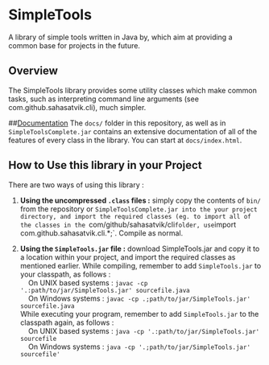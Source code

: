 # SimpleTools
A library of simple tools written in Java by, which aim at providing a common base for projects in the future.

## Overview

The SimpleTools library provides some utility classes which make common tasks, such as interpreting command line arguments (see com.github.sahasatvik.cli), much simpler.

##[Documentation](http://htmlpreview.github.io/?http://github.com/sahasatvik/SimpleTools/master/docs/index.html)
The `docs/` folder in this repository, as well as in `SimpleToolsComplete.jar` contains an extensive documentation of all of the features of every class in the library. You can start at `docs/index.html`.

## How to Use this library in your Project
There are two ways of using this library :

1. **Using the uncompressed `.class` files :** simply copy the contents of `bin/` from the repository or `SimpleToolsComplete.jar into the your project directory, and import the required classes (eg. to import all of the classes in the `com/github/sahasatvik/cli` folder, use `import com.github.sahasatvik.cli.*;`. Compile as normal.

2. **Using the `SimpleTools.jar` file :** download SimpleTools.jar and copy it to a location within your project, and import the required classes as mentioned earlier. While compiling, remember to add `SimpleTools.jar` to your classpath, as follows : <br>
  &nbsp;&nbsp;&nbsp;&nbsp;On UNIX based systems : `javac -cp '.:path/to/jar/SimpleTools.jar' sourcefile.java`<br>
  &nbsp;&nbsp;&nbsp;&nbsp;On Windows systems : `javac -cp .;path/to/jar/SimpleTools.jar' sourcefile.java`<br>
  While executing your program, remember to add `SimpleTools.jar` to the classpath again, as follows :<br>
  &nbsp;&nbsp;&nbsp;&nbsp;On UNIX based systems : `java -cp '.:path/to/jar/SimpleTools.jar' sourcefile`<br>
  &nbsp;&nbsp;&nbsp;&nbsp;On Windows systems : `java -cp '.;path/to/jar/SimpleTools.jar' sourcefile'`
